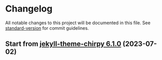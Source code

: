 # Changelog

All notable changes to this project will be documented in this file. See [standard-version](https://github.com/conventional-changelog/standard-version) for commit guidelines.

## Start from [jekyll-theme-chirpy 6.1.0](https://github.com/cotes2020/jekyll-theme-chirpy/releases/v6.1.0) (2023-07-02)
